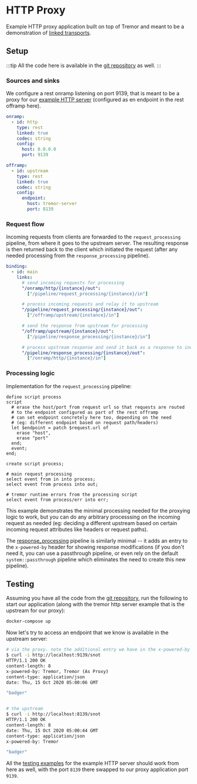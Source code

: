 # HTTP Proxy

Example HTTP proxy application built on top of Tremor and meant to be a demonstration of [linked transports](../../../operations/linked-transports.md).

## Setup

:::tip
All the code here is available in the [git repository](https://github.com/tremor-rs/tremor-www-docs/tree/main/docs/workshop/examples/32_proxies_lt_http) as well.
:::

### Sources and sinks

We configure a rest onramp listening on port 9139, that is meant to be a proxy for our [example HTTP server](../30_servers_lt_http/README.md) (configured as en endpoint in the rest offramp here).

```yaml
onramp:
  - id: http
    type: rest
    linked: true
    codec: string
    config:
      host: 0.0.0.0
      port: 9139

offramp:
  - id: upstream
    type: rest
    linked: true
    codec: string
    config:
      endpoint:
        host: tremor-server
        port: 8139
```

### Request flow

Incoming requests from clients are forwarded to the `request_processing` pipeline, from where it goes to the upstream server. The resulting response is then returned back to the client which initiated the request (after any needed processing from the `response_processing` pipeline).

```yaml
binding:
  - id: main
    links:
      # send incoming requests for processing
      "/onramp/http/{instance}/out":
        ["/pipeline/request_processing/{instance}/in"]

      # process incoming requests and relay it to upstream
      "/pipeline/request_processing/{instance}/out":
        ["/offramp/upstream/{instance}/in"]

      # send the response from upstream for processing
      "/offramp/upstream/{instance}/out":
        ["/pipeline/response_processing/{instance}/in"]

      # process upstream response and send it back as a response to incoming
      "/pipeline/response_processing/{instance}/out":
        ["/onramp/http/{instance}/in"]
```

### Processing logic

Implementation for the `request_processing` pipeline:

```trickle
define script process
script
  # erase the host/port from request url so that requests are routed
  # to the endpoint configured as part of the rest offramp
  # can set endpoint concretely here too, depending on the need
  # (eg: different endpoint based on request path/headers)
  let $endpoint = patch $request.url of
    erase "host",
    erase "port"
  end;
  event;
end;

create script process;

# main request processing
select event from in into process;
select event from process into out;

# tremor runtime errors from the processing script
select event from process/err into err;
```

This example demonstrates the minimal processing needed for the proxying logic to work, but you can do any arbitrary processsing on the incoming request as needed (eg: deciding a different upstream based on certain incoming request attributes like headers or request paths).

The [response_processing](etc/tremor/config/response_processing.trickle) pipeline is similarly minimal -- it adds an entry to the `x-powered-by` header for showing response modifications (if you don't need it, you can use a passthrough pipeline, or even rely on the default `system::passthrough` pipeline which eliminates the need to create this new pipeline).

## Testing

Assuming you have all the code from the [git repository](https://github.com/tremor-rs/tremor-www-docs/tree/main/docs/workshop/examples/32_proxies_lt_http), run the following to start our application (along with the tremor http server example that is the upstream for our proxy):

```sh
docker-compose up
```

Now let's try to access an endpoint that we know is available in the upstream server:

```sh
# via the proxy. note the additional entry we have in the x-powered-by header
$ curl -i http://localhost:9139/snot
HTTP/1.1 200 OK
content-length: 8
x-powered-by: Tremor, Tremor (As Proxy)
content-type: application/json
date: Thu, 15 Oct 2020 05:00:06 GMT

"badger"


# the upstream
$ curl -i http://localhost:8139/snot
HTTP/1.1 200 OK
content-length: 8
date: Thu, 15 Oct 2020 05:00:44 GMT
content-type: application/json
x-powered-by: Tremor

"badger"
```

All the [testing examples](../30_servers_lt_http/README.md#testing) for the example HTTP server should work from here as well, with the port `8139` there swapped to our proxy application port `9139`.

